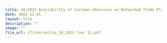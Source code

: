 ```yaml
---
title: 18/2022 Availability of Customs eServices on Networked Trade Platform
date: 2022-11-01
layout: file
description: ""
image: ""
file_url: /files/notice_18_2022 (ver 1).pdf
---
```

